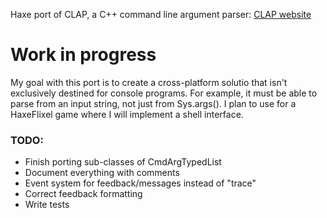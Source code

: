 Haxe port of CLAP, a C++ command line argument parser:
[CLAP website](http://www.cs.bgu.ac.il/~cgproj/CLAP/)

# Work in progress

My goal with this port is to create a cross-platform solutio that isn't exclusively destined for console programs. For example, it must be able to parse from an input string, not just from Sys.args(). I plan to use for a HaxeFlixel game where I will implement a shell interface.

### TODO:
* Finish porting sub-classes of CmdArgTypedList
* Document everything with comments
* Event system for feedback/messages instead of "trace"
* Correct feedback formatting
* Write tests
